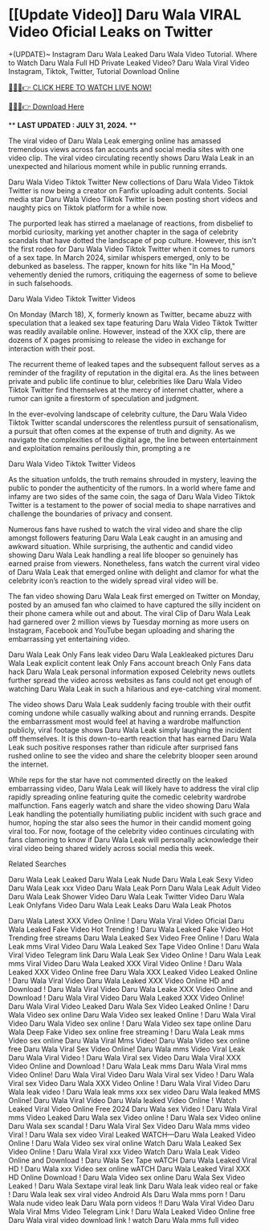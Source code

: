 # [[Update Video]] Daru Wala VIRAL Video Oficial Leaks on Twitter

+(UPDATE)~ Instagram Daru Wala Leaked Daru Wala Video Tutorial​. Where to Watch Daru Wala Full HD Private Leaked Video? Daru Wala Viral Video Instagram, Tiktok, Twitter, Tutorial Download Online

[🔴🔥🔥👉 CLICK HERE TO WATCH LIVE NOW!](https://unigior.site/)

[🔴🔥🔥👉 Download Here](https://unigior.site/)

** **LAST UPDATED : JULY 31, 2024.** **

The viral video of Daru Wala Leak emerging online has amassed tremendous views across fan accounts and social media sites with one video clip. The viral video circulating recently shows Daru Wala Leak in an unexpected and hilarious moment while in public running errands.

Daru Wala Video Tiktok Twitter New collections of Daru Wala Video Tiktok Twitter is now being a creator on Fanfix uploading adult contents. Social media star Daru Wala Video Tiktok Twitter is been posting short videos and naughty pics on Tiktok platform for a while now.

The purported leak has stirred a maelanage of reactions, from disbelief to morbid curiosity, marking yet another chapter in the saga of celebrity scandals that have dotted the landscape of pop culture. However, this isn't the first rodeo for Daru Wala Video Tiktok Twitter when it comes to rumors of a sex tape. In March 2024, similar whispers emerged, only to be debunked as baseless. The rapper, known for hits like "In Ha Mood," vehemently denied the rumors, critiquing the eagerness of some to believe in such falsehoods.

Daru Wala Video Tiktok Twitter Videos

On Monday (March 18), X, formerly known as Twitter, became abuzz with speculation that a leaked sex tape featuring Daru Wala Video Tiktok Twitter was readily available online. However, instead of the XXX clip, there are dozens of X pages promising to release the video in exchange for interaction with their post.

The recurrent theme of leaked tapes and the subsequent fallout serves as a reminder of the fragility of reputation in the digital era. As the lines between private and public life continue to blur, celebrities like Daru Wala Video Tiktok Twitter find themselves at the mercy of internet chatter, where a rumor can ignite a firestorm of speculation and judgment.

In the ever-evolving landscape of celebrity culture, the Daru Wala Video Tiktok Twitter scandal underscores the relentless pursuit of sensationalism, a pursuit that often comes at the expense of truth and dignity. As we navigate the complexities of the digital age, the line between entertainment and exploitation remains perilously thin, prompting a re

Daru Wala Video Tiktok Twitter Videos

As the situation unfolds, the truth remains shrouded in mystery, leaving the public to ponder the authenticity of the rumors. In a world where fame and infamy are two sides of the same coin, the saga of Daru Wala Video Tiktok Twitter is a testament to the power of social media to shape narratives and challenge the boundaries of privacy and consent.

Numerous fans have rushed to watch the viral video and share the clip amongst followers featuring Daru Wala Leak caught in an amusing and awkward situation. While surprising, the authentic and candid video showing Daru Wala Leak handling a real life blooper so genuinely has earned praise from viewers. Nonetheless, fans watch the current viral video of Daru Wala Leak that emerged online with delight and clamor for what the celebrity icon’s reaction to the widely spread viral video will be.

The fan video showing Daru Wala Leak first emerged on Twitter on Monday, posted by an amused fan who claimed to have captured the silly incident on their phone camera while out and about. The viral Clip of Daru Wala Leak had garnered over 2 million views by Tuesday morning as more users on Instagram, Facebook and YouTube began uploading and sharing the embarrassing yet entertaining video.

Daru Wala Leak Only Fans leak video
Daru Wala Leakleaked pictures
Daru Wala Leak explicit content leak
Only Fans account breach
Only Fans data hack
Daru Wala Leak personal information exposed
Celebrity news outlets further spread the video across websites as fans could not get enough of watching Daru Wala Leak in such a hilarious and eye-catching viral moment.

The video shows Daru Wala Leak suddenly facing trouble with their outfit coming undone while casually walking about and running errands. Despite the embarrassment most would feel at having a wardrobe malfunction publicly, viral footage shows Daru Wala Leak simply laughing the incident off themselves. It is this down-to-earth reaction that has earned Daru Wala Leak such positive responses rather than ridicule after surprised fans rushed online to see the video and share the celebrity blooper seen around the internet.

While reps for the star have not commented directly on the leaked embarrassing video, Daru Wala Leak will likely have to address the viral clip rapidly spreading online featuring quite the comedic celebrity wardrobe malfunction. Fans eagerly watch and share the video showing Daru Wala Leak handling the potentially humiliating public incident with such grace and humor, hoping the star also sees the humor in their candid moment going viral too. For now, footage of the celebrity video continues circulating with fans clamoring to know if Daru Wala Leak will personally acknowledge their viral video being shared widely across social media this week.

Related Searches

Daru Wala Leak Leaked Daru Wala Leak Nude Daru Wala Leak Sexy Video Daru Wala Leak xxx Video Daru Wala Leak Porn Daru Wala Leak Adult Video Daru Wala Leak Shower Video Daru Wala Leak Twitter Video Daru Wala Leak Onlyfans Video Daru Wala Leak Leaks Daru Wala Leak Photos

Daru Wala Latest XXX Video Online ! Daru Wala Viral Video Oficial
Daru Wala Leaked Fake Video Hot Trending ! Daru Wala Leaked Fake Video Hot Trending free streams
Daru Wala Leaked Sex Video Free Online ! Daru Wala Leak mms Viral Video
Daru Wala Leaked Sex Tape Video Online ! Daru Wala Viral Video Telegram link
Daru Wala Leak Sex Video Online ! Daru Wala Leak mms Viral Video
Daru Wala Leaked XXX Viral Video Online ! Daru Wala Leaked XXX Video Online free
Daru Wala XXX Leaked Video Leaked Online ! Daru Wala Viral Video
Daru Wala Leaked XXX Video Online HD and Download ! Daru Wala Viral Video
Daru Wala Leake XXX Video Online and Download ! Daru Wala Viral Video
Daru Wala Leaked XXX Video Online! Daru Wala Viral Video Leaked
Daru Wala Sex Video Leaked Online ! Daru Wala Video sex online
Daru Wala Video sex leaked Online ! Daru Wala Viral Video
Daru Wala Video sex online ! Daru Wala Video sex tape online
Daru Wala Deep Fake Video sex online free streaming ! Daru Wala Leak mms Video sex online
Daru Wala Viral Mms Video! Daru Wala Video sex online free
Daru Wala Viral Sex Video Online! Daru Wala mms Video Viral Leak
Daru Wala Viral Video ! Daru Wala Viral sex Video
Daru Wala Viral XXX Video Online and Download ! Daru Wala Leak mms
Daru Wala Viral mms Video Online! Daru Wala Viral Video
Daru Wala Viral sex Video ! Daru Wala Viral sex Video
Daru Wala XXX Video Online ! Daru Wala Viral Video
Daru Wala leak video ! Daru Wala leak mms xxx sex video
Daru Wala leaked MMS Online! Daru Wala Viral Video
Daru Wala leaked Video Online ! Watch Leaked Viral Video Online Free 2024
Daru Wala sex Video ! Daru Wala Viral mms Video Leaked
Daru Wala sex Video online ! Daru Wala sex Video online
Daru Wala sex scandal ! Daru Wala Viral Sex Video
Daru Wala mms video Viral ! Daru Wala sex video Viral Leaked
WATCH—Daru Wala Leaked Video Online ! Daru Wala Video sex viral online
Watch Daru Wala Leaked Sex Video Online ! Daru Wala Viral xxx Video
Watch Daru Wala Leak Video Online and Download ! Daru Wala Sex Tape
wATCH Daru Wala Leaked Viral HD ! Daru Wala xxx Video sex online
wATCH Daru Wala Leaked Viral XXX HD Online Download ! Daru Wala Video sex online
Daru Wala Sex Video Leaked ! Daru Wala Sextape viral leak link
Daru Wala leak video real or fake ! Daru Wala leak sex viral video Android AIs
Daru Wala mms porn ! Daru Wala nude video leak
Daru Wala porn videos !! Daru Wala Viral Video
Daru Wala Viral Mms Video Telegram Link ! Daru Wala Leaked Video Online free
Daru Wala viral video download link ! watch Daru Wala mms full video
